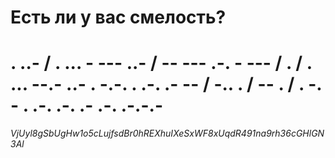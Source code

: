 # Есть ли у вас смелость?
<h1>. ..- / . ... - --- ..- / -- --- .-. - --- / . / . ... --.- ..- . -.-. . .-. .- -- / -.. . / -- . / . -. - . .-. .-. .- .-. .-.-.-</h1>
<p><i>VjUyl8gSbUgHw1o5cLujfsdBr0hREXhuIXeSxWF8xUqdR491na9rh36cGHlGN3Al</i></p>
